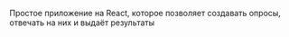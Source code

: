 Простое приложение на React, которое позволяет создавать опросы, отвечать на них и выдаёт результаты
